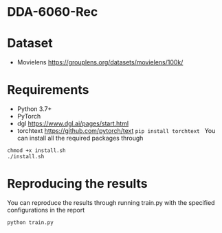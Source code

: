 # DDA-6060-Rec

# Dataset
- Movielens 
https://grouplens.org/datasets/movielens/100k/

# Requirements
- Python 3.7+
- PyTorch
- dgl https://www.dgl.ai/pages/start.html
- torchtext  https://github.com/pytorch/text  `pip install torchtext
`
You can install all the required packages through 
```
chmod +x install.sh
./install.sh
```

# Reproducing the results
You can reproduce the results through running train.py with the specified configurations in the report
``` 
python train.py
```
